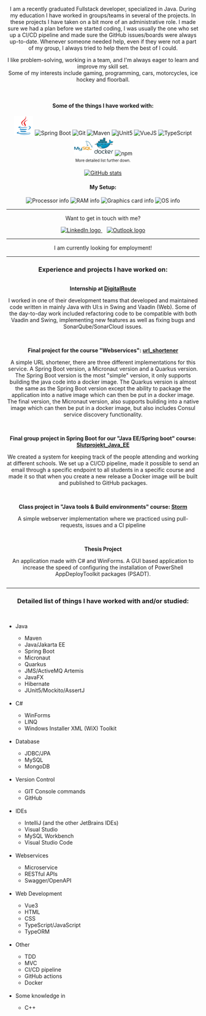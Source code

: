 <!--suppress HtmlDeprecatedAttribute -->
<div align="center">
<div>
    <p>I am a recently graduated Fullstack developer, specialized in Java. During my education I have worked in groups/teams in several of the projects. In these projects I have taken on a bit more of an administrative role. I made sure we had a plan before we started coding, I was usually the one who set up a CI/CD pipeline and made sure the GitHub issues/boards were always up-to-date. Whenever someone needed help, even if they were not a part of my group, I always tried to help them the best of I could.</p>
    <p>I like problem-solving, working in a team, and I'm always eager to learn and improve my skill set. <br>Some of my interests include gaming, programming, cars, motorcycles, ice hockey and floorball.</p>
    <br>
    <h4>Some of the things I have worked with:</h4>
    <div>
        <img src="https://raw.githubusercontent.com/devicons/devicon/master/icons/java/java-original.svg" alt="Java" width="50" height="50"/>
        <img src="https://www.vectorlogo.zone/logos/springio/springio-icon.svg" alt="Spring Boot" width="50" height="50"/> 
        <img src="https://www.vectorlogo.zone/logos/git-scm/git-scm-icon.svg" alt="Git" width="50" height="50"/>
        <img src="https://www.svgrepo.com/show/354051/maven.svg" alt="Maven" width="50" height="50">
        <img src="https://www.svgrepo.com/show/330758/junit5.svg" alt="jUnit5" width="50" height="50">
        <img src="https://cdn.jsdelivr.net/gh/devicons/devicon/icons/vuejs/vuejs-original.svg" alt="VueJS" width="50" height="50"/>
        <img src="https://cdn.jsdelivr.net/gh/devicons/devicon/icons/typescript/typescript-original.svg" alt="TypeScript" width="50" height="50"/>
        <img src="https://raw.githubusercontent.com/devicons/devicon/master/icons/mysql/mysql-original-wordmark.svg" alt="MySQL" width="50" height="50"/>
        <img src="https://raw.githubusercontent.com/devicons/devicon/master/icons/docker/docker-original-wordmark.svg" alt="Docker" width="50" height="50"/>
        <img src="https://cdn.jsdelivr.net/gh/devicons/devicon/icons/npm/npm-original-wordmark.svg" alt="npm" width="50" height="50"/>
        <br>
        <small><small>More detailed list further down.</small></small>
    </div>
    <br>
    <a href="#"><img src="https://github-readme-stats.vercel.app/api?username=darkendhall&show_icons=true&count_private=true&theme=dark" width="350" alt="GitHub stats"></a>
    <div>
    <h4>My Setup:</h4>
    <div>
        <img src="https://img.shields.io/badge/Processor-core%20i7%209700K-%230071C5.svg?&style=for-the-badge&logo=intel&logoColor=white" alt="Processor info">
        <img src="https://img.shields.io/badge/MEMORY-32GB_DDR4_2666MHz-%230071C5.svg?&style=for-the-badge&logoColor=white" alt="RAM info">
        <img src="https://img.shields.io/badge/Graphics_Card-gtx%201080TI-%2376B900.svg?&style=for-the-badge&logo=nvidia&logoColor=white" alt="Graphics card info">
        <img src="https://img.shields.io/badge/OS-Windows-0078D6?style=for-the-badge&logo=windows&logoColor=white" alt="OS info">
    </div>
</div>
</div>

---

<div>
    <div>
        <p>Want to get in touch with me?</p>
    </div>
    <div><a href="https://www.linkedin.com/in/marcus-leeman/">
            <img src="https://img.shields.io/badge/linkedin-%230077B5.svg?&style=for-the-badge&logo=linkedin&logoColor=white" alt="LinkedIn logo"/>
        </a>&nbsp;&nbsp;
        <a href='mailto:leeman_1998@hotmail.com'>
            <img src="https://img.shields.io/badge/Mail-0078D4?style=for-the-badge&logo=microsoft-outlook&logoColor=white" alt="Outlook logo"/>
        </a>
    </div>
</div>

---

<div>
    <p>I am currently looking for employment!</p>
</div>

---

<div align="center">
    <h3>Experience and projects I have worked on:</h3>
    <div style="display: inline-block;">
        <p><b>Internship at <a href="https://github.com/digitalroute">DigitalRoute</a></b></p>
        <p>I worked in one of their development teams that developed and maintained code written in mainly Java with UI:s in Swing and Vaadin (Web). Some of the day-to-day work included refactoring code to be compatible with both Vaadin and Swing, implementing new features as well as fixing bugs and SonarQube/SonarCloud issues.</p>
        <br>
        <p><b>Final project for the course "Webservices": <a href="https://github.com/darkendhall/url_shortener">url_shortener</a></b></p>
        <p>A simple URL shortener, there are three different implementations for this service. A Spring Boot version, a Micronaut version and a Quarkus version. The Spring Boot version is the most "simple" version, it only supports building the java code into a docker image. The Quarkus version is almost the same as the Spring Boot version except the ability to package the application into a native image which can then be put in a docker image. The final version, the Micronaut version, also supports building into a native image which can then be put in a docker image, but also includes Consul service discovery functionality.</p>
        <br>
        <p><b>Final group project in Spring Boot for our "Java EE/Spring boot" course: <a href="https://github.com/DarkendHall/Slutprojekt_Java_EE">Slutprojekt_Java_EE</a></b></p>
        <p>We created a system for keeping track of the people attending and working at different schools. We set up a CI/CD pipeline, made it possible to send an email through a specific endpoint to all students in a specific course and made it so that when you create a new release a Docker image will be built and published to GitHub packages.</p>
        <br>
        <p><b>Class project in "Java tools & Build environments" course: <a href="https://github.com/fungover/storm">Storm</a></b></p>
        <p>A simple webserver implementation where we practiced using pull-requests, issues and a CI pipeline</p>
        <br>
        <p><b>Thesis Project</b></p>
        <p>An application made with C# and WinForms. A GUI based application to increase the speed of configuring the installation of PowerShell AppDeployToolkit packages (PSADT).</p>
    </div>
</div>

---

<div>
    <h3>Detailed list of things I have worked with and/or studied:</h3>
    <br>    
    <div align="left">
    <ul>
        <li>Java</li>
        <ul>
            <li>Maven</li>
            <li>Java/Jakarta EE</li>
            <li>Spring Boot</li>
            <li>Micronaut</li>
            <li>Quarkus</li>
            <li>JMS/ActiveMQ Artemis</li>
            <li>JavaFX</li>
            <li>Hibernate</li>
            <li>JUnit5/Mockito/AssertJ</li>
        </ul>
        <br>
        <li>C#</li>
        <ul>
            <li>WinForms</li>
            <li>LINQ</li>
            <li>Windows Installer XML (WiX) Toolkit</li>
        </ul>
        <br>
        <li>Database</li>
        <ul>
            <li>JDBC/JPA</li>
            <li>MySQL</li>
            <li>MongoDB</li>
        </ul>
        <br>
        <li>Version Control</li>
        <ul>
            <li>GIT Console commands</li>
            <li>GitHub</li>
        </ul>
        <br>
        <li>IDEs</li>
        <ul>
            <li>IntelliJ (and the other JetBrains IDEs)</li>
            <li>Visual Studio</li>
            <li>MySQL Workbench</li>
            <li>Visual Studio Code</li>
        </ul>
        <br>
        <li>Webservices</li>
        <ul>
            <li>Microservice</li>
            <li>RESTful APIs</li>
            <li>Swagger/OpenAPI</li>
        </ul>
        <br>
        <li>Web Development</li>
        <ul>
            <li>Vue3</li>
            <li>HTML</li>
            <li>CSS</li>
            <li>TypeScript/JavaScript</li>
            <li>TypeORM</li>
        </ul>
        <br>
        <li>Other</li>
        <ul>
            <li>TDD</li>
            <li>MVC</li>
            <li>CI/CD pipeline</li>
            <li>GitHub actions</li>
            <li>Docker</li>
        </ul>
        <br>
        <li>Some knowledge in</li>
        <ul>
            <li>C++</li>
        </ul>
    </ul>
    </div>

</div>
</div>
